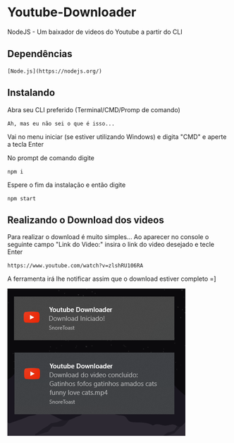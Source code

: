 # Youtube-Downloader
 NodeJS - Um baixador de videos do Youtube a partir do CLI

## Dependências

	[Node.js](https://nodejs.org/)
 

## Instalando
Abra seu CLI preferido (Terminal/CMD/Promp de comando)

	Ah, mas eu não sei o que é isso...

Vai no menu iniciar (se estiver utilizando Windows) e digita "CMD" e aperte a tecla Enter

No prompt de comando digite
 
	npm i
 
Espere o fim da instalação e então digite

	npm start

## Realizando o Download dos videos

Para realizar o download é muito simples...
Ao aparecer no console o seguinte campo "Link do Video:" insira o link do video desejado e tecle Enter

	https://www.youtube.com/watch?v=zlshRU106RA
 
A ferramenta irá lhe notificar assim que o download estiver completo =]

![image 1](https://github.com/BrunoS3D/Youtube-Downloader/blob/master/images/image01.png)
